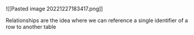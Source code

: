 ![[Pasted image 20221227183417.png]]

Relationships are the idea where we can reference a single identifier of a row to another table 